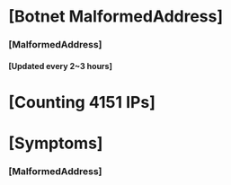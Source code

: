 # [Botnet MalformedAddress]
### [MalformedAddress]
#### [Updated every 2~3 hours]

# [Counting 4151 IPs]

# [Symptoms] 
###   [MalformedAddress]
